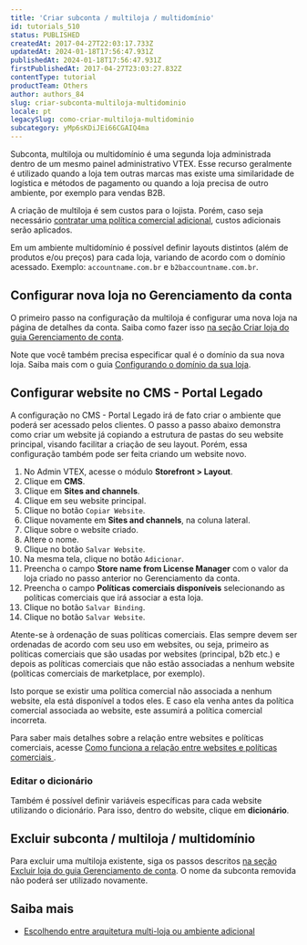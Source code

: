 ```yaml
---
title: 'Criar subconta / multiloja / multidomínio'
id: tutorials_510
status: PUBLISHED
createdAt: 2017-04-27T22:03:17.733Z
updatedAt: 2024-01-18T17:56:47.931Z
publishedAt: 2024-01-18T17:56:47.931Z
firstPublishedAt: 2017-04-27T23:03:27.832Z
contentType: tutorial
productTeam: Others
author: authors_84
slug: criar-subconta-multiloja-multidominio
locale: pt
legacySlug: como-criar-multiloja-multidominio
subcategory: yMp6sKDiJEi66CGAIQ4ma
---
```


Subconta, multiloja ou multidomínio é uma segunda loja administrada dentro de um mesmo painel administrativo VTEX. Esse recurso geralmente é utilizado quando a loja tem outras marcas mas existe uma similaridade de logística e métodos de pagamento ou quando a loja precisa de outro ambiente, por exemplo para vendas B2B.

A criação de multiloja é sem custos para o lojista. Porém, caso seja necessário [contratar uma política comercial adicional](https://help.vtex.com/pt/tutorial/contratacao-de-politica-comercial-adicional--61vuFOw4yGh6nwSmkLJL1X), custos adicionais serão aplicados.

Em um ambiente multidomínio é possível definir layouts distintos (além de produtos e/ou preços) para cada loja, variando de acordo com o domínio acessado. Exemplo: `accountname.com.br` e `b2baccountname.com.br`.

## Configurar nova loja no Gerenciamento da conta

O primeiro passo na configuração da multiloja é configurar uma nova loja na página de detalhes da conta. Saiba como fazer isso [na seção Criar loja do guia Gerenciamento de conta](https://help.vtex.com/pt/tutorial/account-details-page--2vhUVOKfCaswqLguT2F9xq#criar-loja).

Note que você também precisa especificar qual é o domínio da sua nova loja. Saiba mais com o guia [Configurando o domínio da sua loja](https://help.vtex.com/tutorial/configurando-dominios-no-gerenciamento-da-conta--tutorials_2450).

## Configurar website no CMS - Portal Legado

A configuração no CMS - Portal Legado irá de fato criar o ambiente que poderá ser acessado pelos clientes. O passo a passo abaixo demonstra como criar um website já copiando a estrutura de pastas do seu website principal, visando facilitar a criação de seu layout. Porém, essa configuração também pode ser feita criando um website novo.

1. No Admin VTEX, acesse o módulo **Storefront > Layout**.
2. Clique em **CMS**.
3. Clique em **Sites and channels**.
4. Clique em seu website principal.
5. Clique no botão `Copiar Website`.
6. Clique novamente em **Sites and channels**, na coluna lateral.
7. Clique sobre o website criado.
8. Altere o nome.
9. Clique no botão `Salvar Website`.
10. Na mesma tela, clique no botão `Adicionar`.
11. Preencha o campo **Store name from License Manager** com o valor da loja criado no passo anterior no Gerenciamento da conta.
12. Preencha o campo **Políticas comerciais disponíveis** selecionando as políticas comerciais que irá associar a esta loja.
13. Clique no botão `Salvar Binding`.
14. Clique no botão `Salvar Website`.

Atente-se à ordenação de suas políticas comerciais. Elas sempre devem ser ordenadas de acordo com seu uso em websites, ou seja, primeiro as políticas comerciais que são usadas por websites (principal, b2b etc.) e depois as políticas comerciais que não estão associadas a nenhum website (políticas comerciais de marketplace, por exemplo). 

Isto porque se existir uma política comercial não associada a nenhum website, ela está disponível a todos eles. E caso ela venha antes da política comercial associada ao website, este assumirá a política comercial incorreta. 

Para saber mais detalhes sobre a relação entre websites e políticas comerciais, acesse [Como funciona a relação entre websites e políticas comerciais
](https://help.vtex.com/pt/tutorial/como-funciona-a-relacao-entre-websites-e-politicas-comerciais--1VuakBcyNOgg4AM4cUeeQg).

### Editar o dicionário

Também é possível definir variáveis específicas para cada website utilizando o dicionário. Para isso, dentro do website, clique em **dicionário**.

## Excluir subconta / multiloja / multidomínio

Para excluir uma multiloja existente, siga os passos descritos [na seção Excluir loja do guia Gerenciamento de conta](https://help.vtex.com/pt/tutorial/account-details-page--2vhUVOKfCaswqLguT2F9xq#excluir-loja). O nome da subconta removida não poderá ser utilizado novamente.

## Saiba mais

- [Escolhendo entre arquitetura multi-loja ou ambiente adicional](https://help.vtex.com/pt/tutorial/escolhendo-entre-arquitetura-multi-loja-ou-ambiente-adicional--4HRNpa1OCKZ5YzP8yiilBL)
